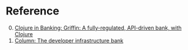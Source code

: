 # Reference

0. [Clojure in Banking: Griffin: A fully-regulated, API-driven bank, with Clojure](https://www.juxt.pro/blog/clojure-in-griffin/)
0. [Column: The developer infrastructure bank](https://column.com/)

